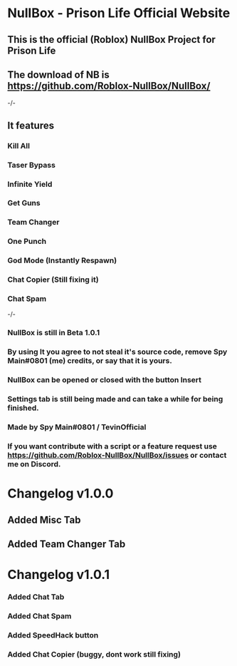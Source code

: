# NullBox - Prison Life Official Website

## This is the official (Roblox) NullBox Project for Prison Life
## The download of NB is https://github.com/Roblox-NullBox/NullBox/
-\/-
## It features
### Kill All
### Taser Bypass
### Infinite Yield
### Get Guns
### Team Changer
### One Punch
### God Mode (Instantly Respawn)
### Chat Copier (Still fixing it)
### Chat Spam
-/\-
### NullBox is still in Beta 1.0.1
### By using It you agree to not steal it's source code, remove Spy Main#0801 (me) credits, or say that it is yours.
### NullBox can be opened or closed with the button Insert
### Settings tab is still being made and can take a while for being finished.
### Made by Spy Main#0801 / TevinOfficial
### If you want contribute with a script or a feature request use https://github.com/Roblox-NullBox/NullBox/issues or contact me on Discord.

# Changelog v1.0.0
## Added Misc Tab         
## Added Team Changer Tab 
                        
# Changelog v1.0.1
### Added Chat Tab
### Added Chat Spam
### Added SpeedHack button
### Added Chat Copier (buggy, dont work still fixing)
